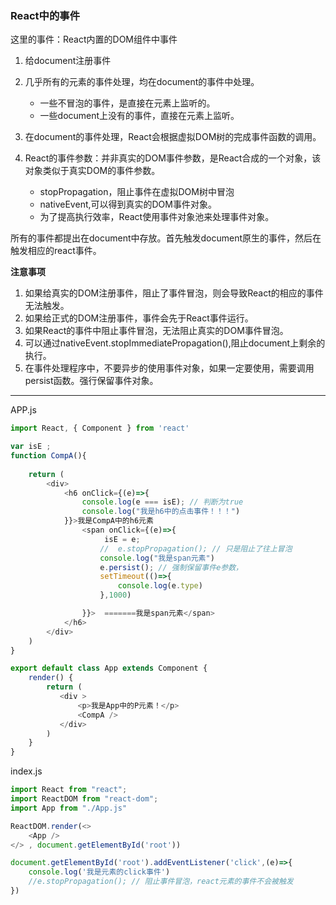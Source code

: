 ###  React中的事件

这里的事件：React内置的DOM组件中事件

1. 给document注册事件
2. 几乎所有的元素的事件处理，均在document的事件中处理。
    - 一些不冒泡的事件，是直接在元素上监听的。
    - 一些document上没有的事件，直接在元素上监听。

3. 在document的事件处理，React会根据虚拟DOM树的完成事件函数的调用。
4. React的事件参数：并非真实的DOM事件参数，是React合成的一个对象，该对象类似于真实DOM的事件参数。
    - stopPropagation，阻止事件在虚拟DOM树中冒泡
    - nativeEvent,可以得到真实的DOM事件对象。
    - 为了提高执行效率，React使用事件对象池来处理事件对象。

所有的事件都提出在document中存放。首先触发document原生的事件，然后在触发相应的react事件。

**注意事项**

1. 如果给真实的DOM注册事件，阻止了事件冒泡，则会导致React的相应的事件无法触发。
2. 如果给正式的DOM注册事件，事件会先于React事件运行。
3. 如果React的事件中阻止事件冒泡，无法阻止真实的DOM事件冒泡。
4. 可以通过nativeEvent.stopImmediatePropagation(),阻止document上剩余的执行。
5. 在事件处理程序中，不要异步的使用事件对象，如果一定要使用，需要调用persist函数。强行保留事件对象。

------------------------------------------
APP.js
```js
import React, { Component } from 'react'

var isE ;
function CompA(){
   
    return (
        <div>
            <h6 onClick={(e)=>{
                console.log(e === isE); // 判断为true
                console.log("我是h6中的点击事件！！！")
            }}>我是CompA中的h6元素
                <span onClick={(e)=>{
                     isE = e;
                    //  e.stopPropagation(); // 只是阻止了往上冒泡
                    console.log("我是span元素")
                    e.persist(); // 强制保留事件e参数，
                    setTimeout(()=>{
                        console.log(e.type)
                    },1000)

                }}>  =======我是span元素</span>
            </h6>
        </div>
    )
}

export default class App extends Component {
    render() {
        return (
           <div >
               <p>我是App中的P元素！</p>
               <CompA />
           </div>
        )
    }
}

```

index.js
```js
import React from "react";
import ReactDOM from "react-dom";
import App from "./App.js"

ReactDOM.render(<>
    <App />
</> , document.getElementById('root'))

document.getElementById('root').addEventListener('click',(e)=>{
    console.log('我是元素的click事件')
    //e.stopPropagation(); // 阻止事件冒泡，react元素的事件不会被触发
})
```